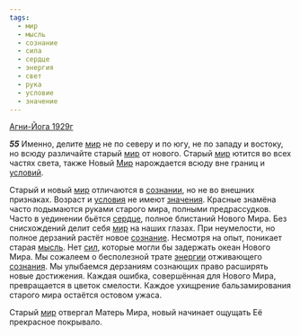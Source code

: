 ```yaml
---
tags:
  - мир
  - мысль
  - сознание
  - сила
  - сердце
  - энергия
  - свет
  - рука
  - условие
  - значение
---
```


[Агни-Йога 1929г](/agni/1929)

___55___
Именно, делите [мир](/tag/#мир) не по северу и по югу, не по западу и востоку, но всюду различайте старый [мир](/tag/#мир) от нового. Старый [мир](/tag/#мир) ютится во всех частях света, также Новый [Мир](/tag/#мир) нарождается всюду вне границ и [условий](/tag/#условие).   

Старый и новый [мир](/tag/#мир) отличаются в [сознании](/tag/#[сознание](/tag/#сознание)), но не во внешних признаках. Возраст и [условия](/tag/#условие) не имеют [значения](/tag/#значение). Красные знамёна часто подымаются руками старого мира, полными предрассудков. Часто в уединении бьётся [сердце](/tag/#сердце), полное блистаний Нового Мира. Без снисхождений делит себя [мир](/tag/#мир) на наших глазах. При неумелости, но полное дерзаний растёт новое [сознание](/tag/#сознание). Несмотря на опыт, поникает старая [мысль](/tag/#мысль). Нет [сил](/tag/#сила), которые могли бы задержать океан Нового Мира. Мы сожалеем о бесполезной трате [энергии](/tag/#энергия) отживающего [сознания](/tag/#сознание). Мы улыбаемся дерзаниям сознающих право расширять новые достижения. Каждая ошибка, совершённая для Нового Мира, превращается в цветок смелости. Каждое ухищрение бальзамирования старого мира остаётся остовом ужаса.   

Старый [мир](/tag/#мир) отвергал Матерь Мира, новый начинает ощущать Её прекрасное покрывало.